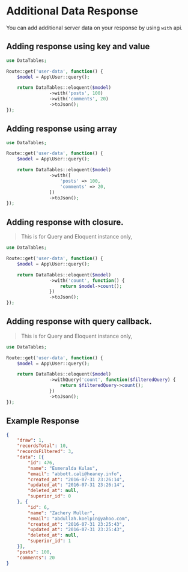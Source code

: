 # Additional Data Response

You can add additional server data on your response by using `with` api.

<a name="key-value"></a>
## Adding response using key and value

```php
use DataTables;

Route::get('user-data', function() {
	$model = App\User::query();

	return DataTables::eloquent($model)
				->with('posts', 100)
				->with('comments', 20)
				->toJson();
});
```

<a name="array"></a>
## Adding response using array

```php
use DataTables;

Route::get('user-data', function() {
	$model = App\User::query();

	return DataTables::eloquent($model)
				->with([
					'posts' => 100,
					'comments' => 20,
				])
				->toJson();
});
```

<a name="closure"></a>
## Adding response with closure. 

> This is for Query and Eloquent instance only,

```php
use DataTables;

Route::get('user-data', function() {
	$model = App\User::query();

	return DataTables::eloquent($model)
				->with('count', function() {
					return $model->count();
				})
				->toJson();
});
```

<a name="query-closure"></a>
## Adding response with query callback. 

> This is for Query and Eloquent instance only,

```php
use DataTables;

Route::get('user-data', function() {
	$model = App\User::query();

	return DataTables::eloquent($model)
				->withQuery('count', function($filteredQuery) {
					return $filteredQuery->count();
				})
				->toJson();
});
```

<a name="response"></a>
## Example Response

```json
{
	"draw": 1,
	"recordsTotal": 10,
	"recordsFiltered": 3,
	"data": [{
		"id": 476,
		"name": "Esmeralda Kulas",
		"email": "abbott.cali@heaney.info",
		"created_at": "2016-07-31 23:26:14",
		"updated_at": "2016-07-31 23:26:14",
		"deleted_at": null,
		"superior_id": 0
	}, {
		"id": 6,
		"name": "Zachery Muller",
		"email": "abdullah.koelpin@yahoo.com",
		"created_at": "2016-07-31 23:25:43",
		"updated_at": "2016-07-31 23:25:43",
		"deleted_at": null,
		"superior_id": 1
	}],
	"posts": 100,
	"comments": 20
}
```
